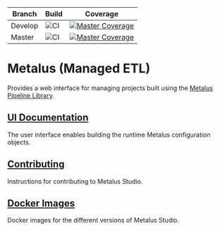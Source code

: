 |Branch|Build|Coverage|
-------|-----|---------|
|Develop|![CI](https://github.com/dafreels/metalus-api/workflows/CI/badge.svg?branch=develop)|[![Master Coverage](https://img.shields.io/coveralls/github/dafreels/metalus-api/develop.svg)](https://coveralls.io/github/dafreels/metalus-api?branch=develop)|
|Master|![CI](https://github.com/dafreels/metalus-api/workflows/CI/badge.svg?branch=master)|[![Master Coverage](https://img.shields.io/coveralls/github/dafreels/metalus-api/master.svg)](https://coveralls.io/github/dafreels/metalus-api?branch=master)|

# Metalus (Managed ETL)
Provides a web interface for managing projects built using the [Metalus Pipeline Library](https://github.com/Acxiom/metalus).

## [UI Documentation](https://github.com/dafreels/metalus-api/blob/develop/docs/readme.md)
The user interface enables building the runtime Metalus configuration objects.

## [Contributing](https://github.com/dafreels/metalus-api/blob/develop/docs/contributing.md)
Instructions for contributing to Metalus Studio.

## [Docker Images](https://hub.docker.com/r/dafreels/metalus-studio)
Docker images for the different versions of Metalus Studio.

